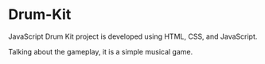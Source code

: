 # Drum-Kit
JavaScript Drum Kit project is developed using HTML, CSS, and JavaScript.

Talking about the gameplay, it is a simple musical game.
